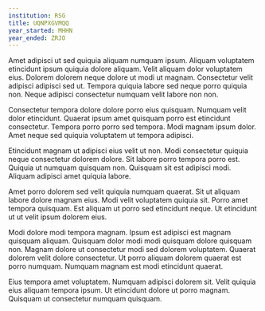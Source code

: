 ```yaml
---
institution: RSG
title: UQNPXGVMQQ
year_started: MHHN
year_ended: ZRJO
---
```


Amet adipisci ut sed quiquia aliquam numquam ipsum. Aliquam voluptatem etincidunt ipsum quiquia dolore aliquam. Velit aliquam dolor voluptatem eius. Dolorem dolorem neque dolore ut modi ut magnam. Consectetur velit adipisci adipisci sed ut. Tempora quiquia labore sed neque porro quiquia non. Neque adipisci consectetur numquam velit labore non non.

Consectetur tempora dolore dolore porro eius quisquam. Numquam velit dolor etincidunt. Quaerat ipsum amet quisquam porro est etincidunt consectetur. Tempora porro porro sed tempora. Modi magnam ipsum dolor. Amet neque sed quiquia voluptatem ut tempora adipisci.

Etincidunt magnam ut adipisci eius velit ut non. Modi consectetur quiquia neque consectetur dolorem dolore. Sit labore porro tempora porro est. Quiquia ut numquam quisquam non. Quisquam sit est adipisci modi. Aliquam adipisci amet quiquia labore.

Amet porro dolorem sed velit quiquia numquam quaerat. Sit ut aliquam labore dolore magnam eius. Modi velit voluptatem quiquia sit. Porro amet tempora quisquam. Est aliquam ut porro sed etincidunt neque. Ut etincidunt ut ut velit ipsum dolorem eius.

Modi dolore modi tempora magnam. Ipsum est adipisci est magnam quisquam aliquam. Quisquam dolor modi modi quisquam dolore quisquam non. Magnam dolore ut consectetur modi sed dolorem voluptatem. Quaerat dolorem velit dolore consectetur. Ut porro aliquam dolorem quaerat est porro numquam. Numquam magnam est modi etincidunt quaerat.

Eius tempora amet voluptatem. Numquam adipisci dolorem sit. Velit quiquia eius aliquam tempora ipsum. Ut etincidunt dolore ut porro magnam. Quisquam ut consectetur numquam quisquam.
    